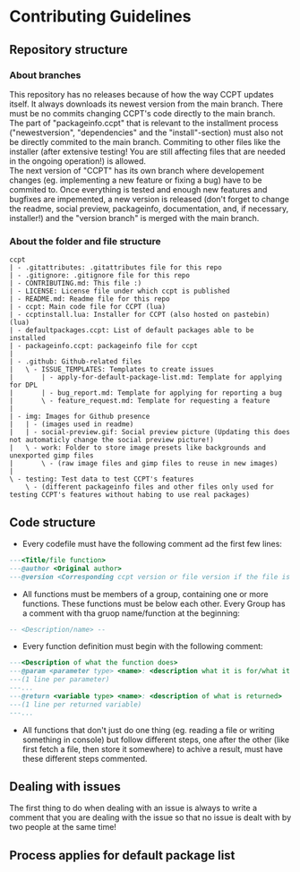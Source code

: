# Contributing Guidelines

## Repository structure

### About branches

This repository has no releases because of how the way CCPT updates itself. It always downloads its newest version from the main branch. There must be no commits changing CCPT's code directly to the main branch. The part of "packageinfo.ccpt" that is relevant to the installment process ("newestversion", "dependencies" and the "install"-section) must also not be directly commited to the main branch. Commiting to other files like the installer (after extensive testing! You are still affecting files that are needed in the ongoing operation!) is allowed.  
The next version of "CCPT" has its own branch where developement changes (eg. implementing a new feature or fixing a bug) have to be commited to. Once everything is tested and enough new features and bugfixes are impemented, a new version is released (don't forget to change the readme, social preview, packageinfo, documentation, and, if necessary, installer!) and the "version branch" is merged with the main branch.

### About the folder and file structure

```text
ccpt  
| - .gitattributes: .gitattributes file for this repo  
| - .gitignore: .gitignore file for this repo  
| - CONTRIBUTING.md: This file :)  
| - LICENSE: License file under which ccpt is published   
| - README.md: Readme file for this repo  
| - ccpt: Main code file for CCPT (lua)  
| - ccptinstall.lua: Installer for CCPT (also hosted on pastebin) (lua)  
| - defaultpackages.ccpt: List of default packages able to be installed  
| - packageinfo.ccpt: packageinfo file for ccpt  
|  
| - .github: Github-related files  
|   \ - ISSUE_TEMPLATES: Templates to create issues  
|       | - apply-for-default-package-list.md: Template for applying for DPL  
|       | - bug_report.md: Template for applying for reporting a bug  
|       \ - feature_request.md: Template for requesting a feature  
|  
| - img: Images for Github presence  
|   | - (images used in readme)  
|   | - social-preview.gif: Social preview picture (Updating this does not automaticly change the social preview picture!)  
|   \ - work: Folder to store image presets like backgrounds and unexported gimp files  
|       \ - (raw image files and gimp files to reuse in new images)  
|  
\ - testing: Test data to test CCPT's features  
    \ - (different packageinfo files and other files only used for testing CCPT's features without habing to use real packages)
```

## Code structure

- Every codefile must have the following comment ad the first few lines:

```lua
---<Title/file function>
---@author <Original author>
---@version <Corresponding ccpt version or file version if the file is not directly related to a ccpt version (eg. installer)>
```

- All functions must be members of a group, containing one or more functions. These functions must be below each other. Every Group has a comment with tha gruop name/function at the beginning:

```lua
-- <Description/name> --
```

- Every function definition must begin with the following comment:

```lua
---<Description of what the function does>
---@param <parameter type> <name>: <description what it is for/what it does>
---(1 line per parameter)
---...
---@return <variable type> <name>: <description of what is returned>
---(1 line per returned variable)
---...
```

- All functions that don't just do one thing (eg. reading a file or writing something in console) but follow different steps, one after the other (like first fetch a file, then store it somewhere) to achive a result, must have these different steps commented.

## Dealing with issues

The first thing to do when dealing with an issue is always to write a comment that you are dealing with the issue so that no issue is dealt with by two people at the same time!

## Process applies for default package list
